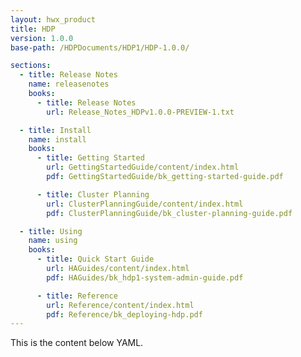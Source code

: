 ```yaml
---
layout: hwx_product
title: HDP
version: 1.0.0
base-path: /HDPDocuments/HDP1/HDP-1.0.0/

sections:
  - title: Release Notes
    name: releasenotes
    books:
      - title: Release Notes
        url: Release_Notes_HDPv1.0.0-PREVIEW-1.txt

  - title: Install
    name: install
    books:
      - title: Getting Started
        url: GettingStartedGuide/content/index.html
        pdf: GettingStartedGuide/bk_getting-started-guide.pdf

      - title: Cluster Planning
        url: ClusterPlanningGuide/content/index.html
        pdf: ClusterPlanningGuide/bk_cluster-planning-guide.pdf

  - title: Using
    name: using
    books:
      - title: Quick Start Guide
        url: HAGuides/content/index.html
        pdf: HAGuides/bk_hdp1-system-admin-guide.pdf

      - title: Reference
        url: Reference/content/index.html
        pdf: Reference/bk_deploying-hdp.pdf
---
```


This is the content below YAML.
